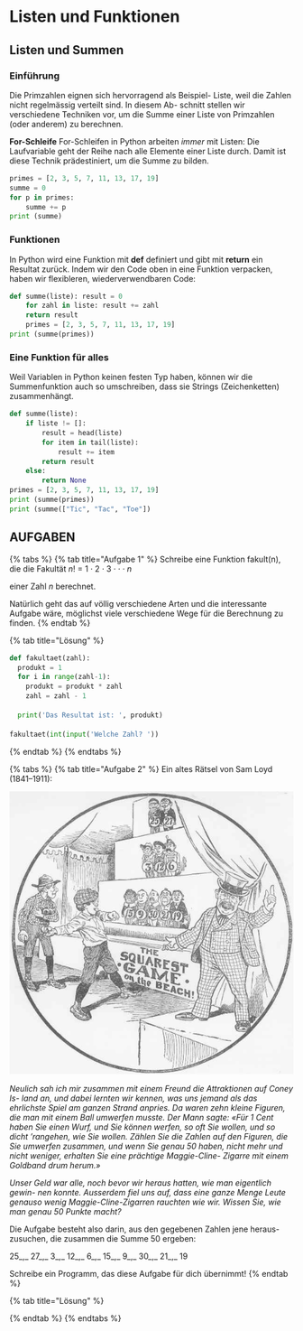 # Listen und Funktionen

## Listen und Summen <a href="#listen-und-summen" id="listen-und-summen"></a>

### **Einführung**

Die Primzahlen eignen sich hervorragend als Beispiel- Liste, weil die Zahlen nicht regelmässig verteilt sind. In diesem Ab- schnitt stellen wir verschiedene Techniken vor, um die Summe einer Liste von Primzahlen (oder anderem) zu berechnen.

**For-Schleife** For-Schleifen in Python arbeiten _immer_ mit Listen: Die Laufvariable geht der Reihe nach alle Elemente einer Liste durch. Damit ist diese Technik prädestiniert, um die Summe zu bilden.

```python
primes = [2, 3, 5, 7, 11, 13, 17, 19]
summe = 0
for p in primes:
    summe += p
print (summe)
```

### **Funktionen**&#x20;

In Python wird eine Funktion mit **def** definiert und gibt mit **return** ein Resultat zurück. Indem wir den Code oben in eine Funktion verpacken, haben wir flexibleren, wiederverwendbaren Code:

```python
def summe(liste): result = 0
    for zahl in liste: result += zahl
    return result
    primes = [2, 3, 5, 7, 11, 13, 17, 19]
print (summe(primes))
```

### **Eine Funktion für alles**

Weil Variablen in Python keinen festen Typ haben, können wir die Summenfunktion auch so umschreiben, dass sie Strings (Zeichenketten) zusammenhängt.

```python
def summe(liste):
    if liste != []:
        result = head(liste)
        for item in tail(liste):
            result += item
        return result
    else:
        return None
primes = [2, 3, 5, 7, 11, 13, 17, 19]
print (summe(primes))
print (summe(["Tic", "Tac", "Toe"])
```

## **AUFGABEN**

{% tabs %}
{% tab title="Aufgabe 1" %}
Schreibe eine Funktion fakult(n), die die Fakultät _n_! = 1 _·_ 2 _·_ 3 _· · · n_

einer Zahl _n_ berechnet.

Natürlich geht das auf völlig verschiedene Arten und die interessante Aufgabe wäre, möglichst viele verschiedene Wege für die Berechnung zu finden.
{% endtab %}

{% tab title="Lösung" %}
```python
def fakultaet(zahl):
  produkt = 1
  for i in range(zahl-1):
    produkt = produkt * zahl
    zahl = zahl - 1

  print('Das Resultat ist: ', produkt)

fakultaet(int(input('Welche Zahl? '))
```
{% endtab %}
{% endtabs %}

{% tabs %}
{% tab title="Aufgabe 2" %}
Ein altes Rätsel von Sam Loyd (1841–1911):



![](../../../.gitbook/assets/0)

_Neulich sah ich mir zusammen mit einem Freund die Attraktionen auf Coney Is- land an, und dabei lernten wir kennen, was uns jemand als das ehrlichste Spiel am ganzen Strand anpries. Da waren zehn kleine Figuren, die man mit einem Ball umwerfen musste. Der Mann sagte: «Für 1 Cent haben Sie einen Wurf, und Sie können werfen, so oft Sie wollen, und so dicht ’rangehen, wie Sie wollen. Zählen Sie die Zahlen auf den Figuren, die Sie umwerfen zusammen, und wenn Sie genau 50 haben, nicht mehr und nicht weniger, erhalten Sie eine prächtige Maggie-Cline- Zigarre mit einem Goldband drum herum.»_

_Unser Geld war alle, noch bevor wir heraus hatten, wie man eigentlich gewin- nen konnte. Ausserdem fiel uns auf, dass eine ganze Menge Leute genauso wenig Maggie-Cline-Zigarren rauchten wie wir. Wissen Sie, wie man genau 50 Punkte macht?_

Die Aufgabe besteht also darin, aus den gegebenen Zahlen jene heraus- zusuchen, die zusammen die Summe 50 ergeben:

25_,_ 27_,_ 3_,_ 12_,_ 6_,_ 15_,_ 9_,_ 30_,_ 21_,_ 19

Schreibe ein Programm, das diese Aufgabe für dich übernimmt!
{% endtab %}

{% tab title="Lösung" %}

{% endtab %}
{% endtabs %}

